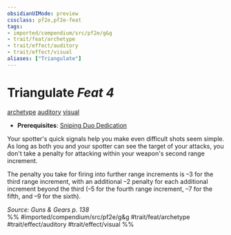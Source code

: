 ```yaml
---
obsidianUIMode: preview
cssclass: pf2e,pf2e-feat
tags:
- imported/compendium/src/pf2e/g&g
- trait/feat/archetype
- trait/effect/auditory
- trait/effect/visual
aliases: ["Triangulate"]
---
```

# Triangulate  *Feat 4*  
[archetype](archetype.md)  [auditory](auditory.md)  [visual](visual.md)  

- **Prerequisites**: [Sniping Duo Dedication](sniping-duo-dedication-g-g.md)

Your spotter's quick signals help you make even difficult shots seem simple. As long as both you and your spotter can see the target of your attacks, you don't take a penalty for attacking within your weapon's second range increment.

The penalty you take for firing into further range increments is –3 for the third range increment, with an additional –2 penalty for each additional increment beyond the third (–5 for the fourth range increment, –7 for the fifth, and –9 for the sixth).

*Source: Guns & Gears p. 138*  
%% #imported/compendium/src/pf2e/g&g #trait/feat/archetype #trait/effect/auditory #trait/effect/visual %%